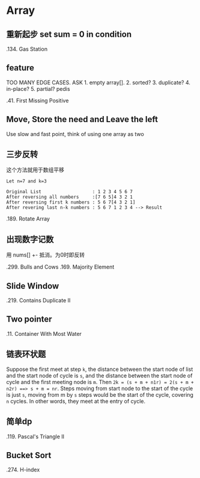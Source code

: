 # Array


## 重新起步 set sum = 0 in condition
.134. Gas Station

## feature
TOO MANY EDGE CASES. ASK 1. empty array[]. 2. sorted? 3. duplicate? 4. in-place? 5. partial? pedis

.41. First Missing Positive

## Move, Store the need and Leave the left
Use slow and fast point, think of using one array as two 

## 三步反转
这个方法就用于数组平移

```
Let n=7 and k=3

Original List                   : 1 2 3 4 5 6 7
After reversing all numbers     :[7 6 5]4 3 2 1
After reversing first k numbers : 5 6 7[4 3 2 1]
After revering last n-k numbers : 5 6 7 1 2 3 4 --> Result

```
.189. Rotate Array

## 出现数字记数
用 nums[] +- 抵消。为0时即反转

.299. Bulls and Cows
.169. Majority Element

## Slide Window
.219. Contains Duplicate II

## Two pointer
.11. Container With Most Water

## 链表环状题


Suppose the first meet at step `k`, the distance between the start node of list and the start node of cycle is `s`, and the distance between the start node of cycle and the first meeting node is `m`. Then `2k = (s + m + n1r) = 2(s + m + n2r) ==> s + m = nr`. Steps moving from start node to the start of the cycle is just `s`, moving from m by `s` steps would be the start of the cycle, covering `n` cycles. In other words, they meet at the entry of cycle.

## 简单dp
.119. Pascal's Triangle II

## Bucket Sort
.274. H-index   